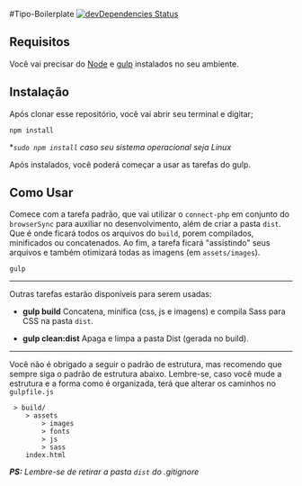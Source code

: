 #Tipo-Boilerplate
[![devDependencies Status](https://david-dm.org/brunoalv-s/tipo-boilerplate/dev-status.svg)](https://david-dm.org/brunoalv-s/tipo-boilerplate?type=dev)

## Requisitos ##

Você vai precisar do [Node](https://nodejs.org/) e [gulp](http://gulpjs.com/) instalados no seu ambiente.

## Instalação ##

Após clonar esse repositório, você vai abrir seu terminal e digitar;

```
npm install
```
**`sudo npm install` caso seu sistema operacional seja Linux*

Após instalados, você poderá começar a usar as tarefas do gulp.


## Como Usar ##

Comece com a tarefa padrão, que vai utilizar o `connect-php` em conjunto do `browserSync` para auxiliar no desenvolvimento, além de criar a pasta `dist`. Que é onde ficará todos os arquivos do `build`, porem compilados, minificados ou concatenados. Ao fim, a tarefa ficará "assistindo" seus arquivos e também otimizará todas as imagens (em `assets/images`).

```shell
gulp
```

---
Outras tarefas estarão disponíveis para serem usadas:

- **gulp build**
Concatena, minifica (css, js e imagens) e compila Sass para CSS na pasta ```dist```.

- **gulp clean:dist**
Apaga e limpa a pasta Dist (gerada no build).


---

Você não é obrigado a seguir o padrão de estrutura, mas recomendo que sempre siga o padrão de estrutura abaixo. Lembre-se, caso você mude a estrutura e a forma como é organizada, terá que alterar os caminhos no `gulpfile.js`
```
 > build/
	> assets
		> images
		> fonts
		> js
		> sass
	index.html
```

***PS:** Lembre-se de retirar a pasta `dist` do .gitignore*
